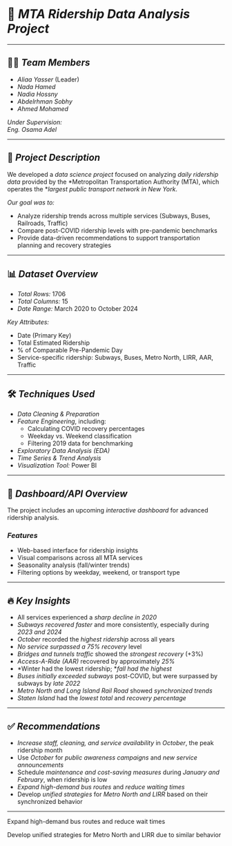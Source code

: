 # 🚉 *MTA Ridership Data Analysis Project*


---

## 👩‍💻 *Team Members*

- *Aliaa Yasser*  (Leader)
- *Nada Hamed*  
- *Nadia Hossny*  
- *Abdelrhman Sobhy*  
- *Ahmed Mohamed*

*Under Supervision:*  
*Eng. Osama Adel*

---

## 📝 *Project Description*

We developed a *data science project* focused on analyzing *daily ridership data* provided by the *Metropolitan Transportation Authority (MTA), which operates the **largest public transport network in New York*.

*Our goal was to:*
- Analyze ridership trends across multiple services (Subways, Buses, Railroads, Traffic)
- Compare post-COVID ridership levels with pre-pandemic benchmarks
- Provide data-driven recommendations to support transportation planning and recovery strategies

---

## 📊 *Dataset Overview*

- *Total Rows:* 1706  
- *Total Columns:* 15  
- *Date Range:* March 2020 to October 2024  

*Key Attributes:*
- Date (Primary Key)  
- Total Estimated Ridership  
- % of Comparable Pre-Pandemic Day  
- Service-specific ridership: Subways, Buses, Metro North, LIRR, AAR, Traffic

---

## 🛠 *Techniques Used*

- *Data Cleaning & Preparation*
- *Feature Engineering*, including:
  - Calculating COVID recovery percentages
  - Weekday vs. Weekend classification
  - Filtering 2019 data for benchmarking
- *Exploratory Data Analysis (EDA)*
- *Time Series & Trend Analysis*
- *Visualization Tool:* Power BI

---

## 🚀 *Dashboard/API Overview*

The project includes an upcoming *interactive dashboard* for advanced ridership analysis.

### *Features*
- Web-based interface for ridership insights
- Visual comparisons across all MTA services
- Seasonality analysis (fall/winter trends)
- Filtering options by weekday, weekend, or transport type

---

## 🔥 *Key Insights*

- All services experienced a *sharp decline in 2020*
- *Subways recovered faster* and more consistently, especially during *2023 and 2024*
- *October* recorded the *highest ridership* across all years
- *No service surpassed a 75% recovery* level
- *Bridges and tunnels traffic* showed the *strongest recovery* (+3%)
- *Access-A-Ride (AAR)* recovered by approximately *25%*
- *Winter had the lowest ridership; **fall had the highest*
- *Buses initially exceeded subways* post-COVID, but were surpassed by subways by *late 2022*
- *Metro North and Long Island Rail Road* showed *synchronized trends*
- *Staten Island* had the *lowest total* and *recovery percentage*

---

## ✅ *Recommendations*

- *Increase staff, cleaning, and service availability* in *October*, the peak ridership month  
- Use *October* for *public awareness campaigns* and *new service announcements*  
- Schedule *maintenance and cost-saving measures* during *January and February*, when ridership is low  
- *Expand high-demand bus routes* and *reduce waiting times*  
- Develop *unified strategies* for *Metro North and LIRR* based on their synchronized behavior

---

Expand high-demand bus routes and reduce wait times

Develop unified strategies for Metro North and LIRR due to similar behavior


